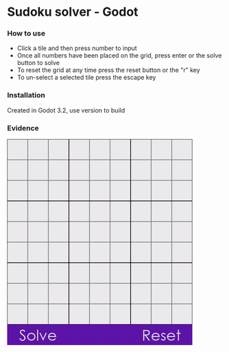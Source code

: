 # Sudoku solver - Godot
### How to use
  - Click a tile and then press number to input
  - Once all numbers have been placed on the grid, press enter or the solve button to solve
  - To reset the grid at any time press the reset button or the "r" key
  - To un-select a selected tile press the escape key

### Installation
Created in Godot 3.2, use version to build

### Evidence

![Showcase](assets/showcase.gif)

